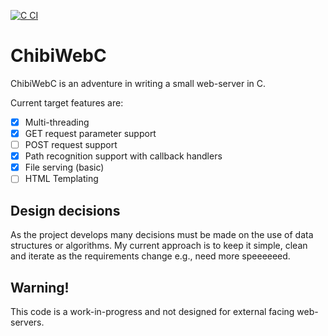 [![C CI](https://github.com/fergul/chibiWebC/actions/workflows/c-cpp.yml/badge.svg)](https://github.com/fergul/chibiWebC/actions/workflows/c-cpp.yml)

ChibiWebC
=========

ChibiWebC is an adventure in writing a small web-server in C.

Current target features are:
 - [x] Multi-threading
 - [x] GET request parameter support
 - [ ] POST request support
 - [x] Path recognition support with callback handlers
 - [x] File serving (basic)
 - [ ] HTML Templating

Design decisions
----------------
As the project develops many decisions must be made on the use of data structures or algorithms. My current approach is to keep it simple, clean and iterate as the requirements change e.g., need more speeeeeed.

Warning!
--------
This code is a work-in-progress and not designed for external facing web-servers.
